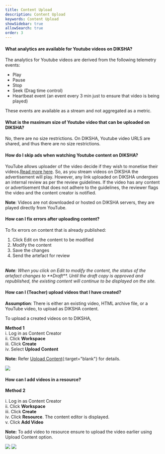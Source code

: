 ```yaml
---
title: Content Upload
description: Content Upload
keywords: Content Upload
showSidebar: true
allowSearch: true
order: 3
---
```


#### What analytics are available for Youtube videos on DIKSHA?

The analytics for Youtube videos are derived from the following telemetry events:

<ul><li>Play</li><li>Pause</li><li>Stop</li><li>Seek (Drag time control)</li><li>Heartbeat event (an event every 3 min just to ensure that video is being played)</li></ul>

These events are available as a stream and not aggregated as a metric.


#### What is the maximum size of Youtube video that can be uploaded on DIKSHA?

No, there are no size restrictions. On DIKSHA, Youtube video URLS are shared, and thus there are no size restrictions.


#### How do I skip ads when watching Youtube content on DIKSHA?

YouTube allows uploader of the video decide if they wish to monetise their videos. ​<a href='https://support.google.com/youtube/answer/94522?hl=en'>Read more here​</a>​. So, as you stream videos on DIKSHA the advertisement will play. However, any link uploaded on DIKSHA undergoes an internal review as per the review guidelines. If the video has any content or advertisement that does not adhere to the guidelines, the reviewer flags the video and the content creator is notified. 

**Note**: Videos are not downloaded or hosted on DIKSHA servers, they are played directly from YouTube.


#### How can I fix errors after uploading content?

To fix errors on content that is already published:

<ol><li>Click​ Edit​ on the content to be modified</li><li>Modify the content</li><li>Save​ the changes</li><li>Send the artefact for review</li></ol><br/><i><strong>Note</strong>: When you click on Edit to modify the content, the status of the artefact changes to **Draft**. Until the draft copy is approved and republished, the existing content will continue to be displayed on the site.</i>

#### How can I (Teacher) upload videos that I have created?

**Assumption**: There is either an existing video, HTML archive file, or a YouTube video, to upload as DIKSHA content.

To upload a created videos on to DIKSHA, 

**Method 1** 
<br>i. Log in as Content Creator
<br>ii. Click <b>Workspace</b>
<br>iii. Click <b>Create</b> 
<br>iv.  Select <b>Upload Content</b>

**Note:** Refer [Upload Content](/help/creator/upload-content/content-upload.html){:target="blank"} for details. 

<td><img src="../images/images_faqs/content_faq.png"></td>

#### How can I add videos in a resource?

**Method 2**  
<br>i. Log in as Content Creator
<br>ii. Click <b>Workspace</b>
<br>iii. Click <b>Create</b>
<br>iv. Click <b>Resource</b>. The content editor is displayed.
<br>v. Click <b>Add Video</b>  

**Note:** To add video to resource ensure to upload the video earlier using Upload Content option.

<td><img src="../images/images_faqs/content_faq1.png"></td>
<td><img src="../images/images_faqs/content_faq2.png"></td>
